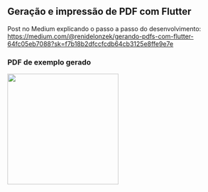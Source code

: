 ## Geração e impressão de PDF com Flutter

Post no Medium explicando o passo a passo do desenvolvimento: 
https://medium.com/@renidelonzek/gerando-pdfs-com-flutter-64fc05eb7088?sk=f7b18b2dfccfcdb64cb3125e8ffe9e7e


### PDF de exemplo gerado

<img width="250" src="https://miro.medium.com/max/1400/1*_ym1508riuzwv0PQJX3d6g.png">
